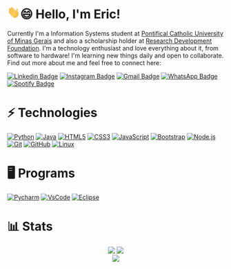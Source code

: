 # <img src="https://raw.githubusercontent.com/ericstefano/ericstefano/master/wave.gif" width="30px">😄 Hello, I'm Eric!

Currently I'm a Information Systems student at [Pontifical Catholic University of Minas Gerais](https://www.pucminas.br/) and also a scholarship holder at [Research Development Foundation](https://www.fundep.ufmg.br/). I'm a technology enthusiast and love everything about it, from software to hardware! I'm learning new things daily and open to collaborate. Find out more about me and feel free to connect here:

[![Linkedin Badge](https://img.shields.io/badge/-ericstefano-blue?style=for-the-badge&logo=Linkedin&logoColor=white&link=https://www.linkedin.com/in/ericstefano/)](https://www.linkedin.com/in/ericstefano/)
[![Instagram Badge](https://img.shields.io/badge/-stefano.eric-c13584?style=for-the-badge&logo=instagram&logoColor=white&link=https://www.instagram.com/stefano.eric/)](https://www.instagram.com/stefano.eric/)
[![Gmail Badge](https://img.shields.io/badge/-ericstefano12@gmail.com-c14438?style=for-the-badge&logo=Gmail&logoColor=white&link=mailto:ericstefano12@gmail.com)](mailto:ericstefano12@gmail.com)
[![WhatsApp Badge](https://img.shields.io/badge/-+55_31_98983--4821-25D366?style=for-the-badge&logo=WhatsApp&logoColor=white&link=https://api.whatsapp.com/send?phone=5531989834821&text=Ol%C3%A1%20Eric%2C%20eu%20vi%20o%20seu%20perfil%20no%20Github!%20%F0%9F%98%81%0A%0AHello%20Eric%2C%20I%20saw%20your%20profile%20at%20Github!%20%F0%9F%98%81)](https://api.whatsapp.com/send?phone=5531989834821&text=Ol%C3%A1%20Eric%2C%20eu%20vi%20o%20seu%20perfil%20no%20Github!%20%F0%9F%98%81%0A%0AHello%20Eric%2C%20I%20saw%20your%20profile%20at%20Github!%20%F0%9F%98%81)
[![Spotify Badge](https://img.shields.io/badge/-Eric_Stefano-1DB954?style=for-the-badge&logo=Spotify&logoColor=white&link=https://open.spotify.com/user/sfmklyay1rm9kgsz30wg7d7lu)](https://open.spotify.com/user/sfmklyay1rm9kgsz30wg7d7lu)

# ⚡ Technologies
[![Python](https://img.shields.io/badge/-Python-306998?style=for-the-badge&logo=Python&logoColor=white)](https://www.python.org/)
[![Java](https://img.shields.io/badge/-Java-f89820?style=for-the-badge&logo=Java&logoColor=white)](https://www.java.com/)
[![HTML5](https://img.shields.io/badge/-HTML5-E34F26?style=for-the-badge&logo=html5&logoColor=white)](https://www.w3.org/html/)
[![CSS3](https://img.shields.io/badge/-CSS3-264de4?style=for-the-badge&logo=css3)](https://www.w3.org/Style/CSS/)
[![JavaScript](https://img.shields.io/badge/-JavaScript-black?style=for-the-badge&logo=JavaScript&logoColor=f0db4f)](https://www.w3.org/standards/webdesign/script.html)
[![Bootstrap](https://img.shields.io/badge/-Bootstrap-563d7c?style=for-the-badge&logo=bootstrap&logoColor=white)](https://getbootstrap.com/)
[![Node.js](https://img.shields.io/badge/-Nodejs-68a063?style=for-the-badge&logo=Node.js&logoColor=white)](https://nodejs.org/)
[![Git](https://img.shields.io/badge/-Git-f1502f?style=for-the-badge&logo=git&logoColor=white)](https://git-scm.com/)
[![GitHub](https://img.shields.io/badge/-GitHub-181717?style=for-the-badge&logo=github)](https://github.com/ericstefano)
[![Linux](https://img.shields.io/badge/-GNU/Linux-darkgray?style=for-the-badge&logo=Linux&logoColor=white)](https://www.gnu.org/gnu/linux-and-gnu.html)


# 🖥️ Programs
[![Pycharm](https://img.shields.io/badge/-Pycharm-green?style=for-the-badge&logo=Pycharm&logoColor=white)](https://www.jetbrains.com/pycharm/)
[![VsCode](https://img.shields.io/badge/-vscode-0078d7?style=for-the-badge&logo=Visual-Studio-Code&logoColor=white)](https://code.visualstudio.com/)
[![Eclipse](https://img.shields.io/badge/-Eclipse-2c2255?style=for-the-badge&logo=Eclipse&logoColor=white)](https://www.eclipse.org/downloads/)

# 📊 Stats
<div align="center">
    <img src="https://github-readme-stats.vercel.app/api?username=ericstefano&count_private=true&show_icons=true&include_all_commits=true&hide_border=true">
    <img src ="https://github-readme-stats.vercel.app/api/top-langs/?username=ericstefano&hide_border=true">
</div>

<div align="center">
    <img src="https://visitor-badge.laobi.icu/badge?page_id=ericstefano.ericstefano" width=100>
</div>